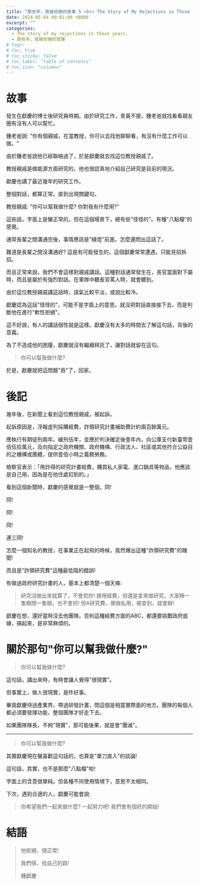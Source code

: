 ```yaml
---
title: "那些年，我被拒絕的故事 5 <br> The Story of My Rejections in Those Years. 5"
date: 2024-05-04 00:01:00 +0800
excerpt: ""
categories: 
  - The story of my rejections in those years.
  - 那些年，我被拒絕的故事
# tags:
# toc: true
# toc_sticky: false
# toc_label: "Table of contents"
# toc_icon: "columns"
---
```


# 故事

發生在獻慶的博士後研究員時期。由於研究工作，青黃不接，鍾老爸就找看看親友圈有沒有人可以幫忙。

鍾老爸說: "你有個親戚，在當教授，你可以去找他聊聊看，有沒有什麼工作可以做。"

由於鍾老爸說他已經聯絡過了，於是獻慶就去找這位教授親戚了。

教授親戚是做能源方面研究的，他也很認真地介紹自己研究是目前的現況。

獻慶也講了最近幾年的研究工作。

整個對話，都算正常。直到出現關鍵句。

教授親戚: "你可以幫我做什麼? 你對我有什麼用?"

這些話，字面上是蠻正常的，但在這個場景下，總有些"怪怪的"。有種"八點檔"的感覺。

通常長輩之間溝通完後，事情應該是"綠燈"前進。怎麼還問出這話了。

難道是長輩之間沒溝通好? 這是有可能發生的，這個獻慶常常遭遇，只能見招拆招。

而且正常來說，我們不會這樣對親戚講話。這種對話通常發生在，長官當面對下屬時，而且是屬於有強烈對話。在軍隊中聽長官罵人時，就會聽到。

由於這位教授親戚講這話時，語氣比較平淡，或說比較冷。

獻慶認為這話"怪怪的"，可能不是字面上的意思。就沒把對話直接接下去，而是判斷他在進行"軟性拒絕"。

這不好說，有人的講話個性就是這樣。獻慶沒有太多的時間去了解這句話，背後的意義。

為了不造成他的困擾，獻慶就沒有繼續拜託了，讓對話就留在這句。

> 你可以幫我做什麼?

於是，獻慶就把這問題"吞"了，回家。

# 後記

幾年後，在新聞上看到這位教授親戚，被起訴。

起訴原因是，浮報虛列採購經費，詐領研究計畫補助費計約兩百餘萬元。

應執行有期徒刑兩年。緩刑伍年，並應於判決確定後壹年內，向公庫支付新臺幣壹佰伍拾萬元，及向指定之政府機關、政府機構、行政法人、社區或其他符合公益目的之機構或團體，提供壹佰小時之義務勞務。

檢察官表示：「用詐得的研究計畫經費，購買私人家電、進口鍋具等物品，他應該是自己用，因為是在他住處扣到的。」

看到這個新聞時，獻慶的感覺就是一整個，冏!

冏!

冏!

冏!

連三冏!

怎麼一個知名的教授，在事業正在起飛的時候，竟然爆出這種"詐領研究費"的醜聞!

而且是"詐領研究費"這種最低階的錯誤!

有做過政府研究計畫的人，基本上都清楚一個天條:

> 研究沒做出來就算了，不會罰你! 挪用經費，但還是拿來做研究，大家睜一隻眼閉一隻眼，也不會抓! 但A研究費，挪做私用，被查到，就會辦!

獻慶在想，還好當時沒去他團隊。否則這種經費方面的ABC，都還要挑戰政府底線，搞起來，是非常麻煩的。

# 關於那句"你可以幫我做什麼?"

> 你可以幫我做什麼?

這句話，講出來時，有時會讓人覺得"很現實"。

但事實上，做人很現實，是件好事。

畢竟獻慶待過產業界、帶過研發計畫，問這個是相當實際面的地方。團隊的每個人都必須要發揮功能，整個團隊才好走下去。

如果團隊隊長，不夠"現實"，那可能後果，就是會"團滅"。

-----

> 你可以幫我做什麼?

其實獻慶現在蠻喜歡這句話的，也算是"單刀直入"的談論!

這句話，其實，也不是那麼"八點檔"啦!

字面上的含意很單純。但各種不同使用情境下，意思不太相同。

下次，遇到合適的人，獻慶可能會說:

> 你希望我們一起來做什麼? 一起努力吧! 我們會有個好的開始!

# 結語

> 他拒絕，很正常!
> 
> 我們得，找自己的路!
>
> 鍾獻慶
